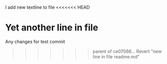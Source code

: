 I add new textline to file
<<<<<<< HEAD

Yet another line in file
=======
Any changes for test commit
>>>>>>> parent of ce07066... Revert "new line in file readme.md"
